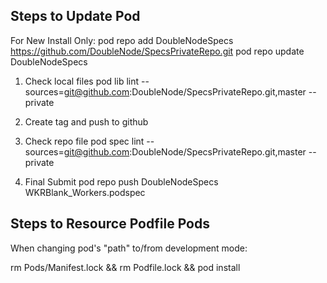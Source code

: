 Steps to Update Pod
-------------------
For New Install Only:
pod repo add DoubleNodeSpecs https://github.com/DoubleNode/SpecsPrivateRepo.git
pod repo update DoubleNodeSpecs

1. Check local files
pod lib lint --sources=git@github.com:DoubleNode/SpecsPrivateRepo.git,master --private

2. Create tag and push to github

3. Check repo file
pod spec lint --sources=git@github.com:DoubleNode/SpecsPrivateRepo.git,master --private

4. Final Submit
pod repo push DoubleNodeSpecs WKRBlank_Workers.podspec


Steps to Resource Podfile Pods
------------------------------
When changing pod's "path" to/from development mode:

rm Pods/Manifest.lock && rm Podfile.lock && pod install
